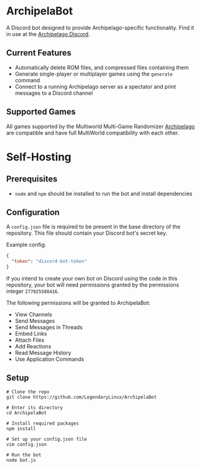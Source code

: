 # ArchipelaBot
A Discord bot designed to provide Archipelago-specific functionality.
Find it in use at the [Archipelago Discord](https://discord.gg/B5pjMYy).

## Current Features
- Automatically delete ROM files, and compressed files containing them
- Generate single-player or multiplayer games using the `generate` command
- Connect to a running Archipelago server as a spectator and print messages to a Discord channel

## Supported Games
All games supported by the Multiworld Multi-Game Randomizer
[Archipelago](https://github.com/ArchipelagoMW/Archipelago)
are compatible and have full MultiWorld compatibility with each other.

# Self-Hosting

## Prerequisites
- `node` and `npm` should be installed to run the bot and install dependencies

## Configuration
A `config.json` file is required to be present in the base directory of the repository. This file should contain
your Discord bot's secret key.

Example config:
```json
{
  "token": "discord-bot-token"
}
```

If you intend to create your own bot on Discord using the code in this repository, your bot will need
permissions granted by the permissions integer `277025508416`.

The following permissions will be granted
to ArchipelaBot:
- View Channels
- Send Messages
- Send Messages in Threads
- Embed Links
- Attach Files
- Add Reactions
- Read Message History
- Use Application Commands

## Setup
```shell script
# Clone the repo
git clone https://github.com/LegendaryLinux/ArchipelaBot

# Enter its directory
cd ArchipelaBot

# Install required packages
npm install

# Set up your config.json file
vim config.json

# Run the bot
node bot.js
```
